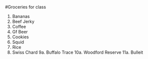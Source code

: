#Groceries for class

1. Bananas
2. Beef Jerky
3. Coffee
4. Gf Beer
5. Cookies
6. Squid
7. Rice
8. Swiss Chard
9a. Buffalo Trace
10a. Woodford Reserve
11a. Bulleit
